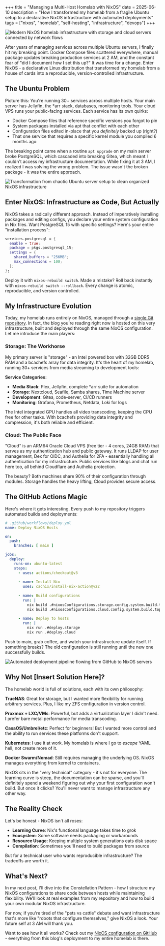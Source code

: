 +++
title = "Managing a Multi-Host Homelab with NixOS"
date = 2025-06-10
description = "How I transformed my homelab from a fragile Ubuntu setup to a declarative NixOS infrastructure with automated deployments"
tags = ["nixos", "homelab", "self-hosting", "infrastructure", "devops"]
+++

![Modern NixOS homelab infrastructure with storage and cloud servers connected by network flows](/images/nixos-homelab-hero.png)

After years of managing services across multiple Ubuntu servers, I finally hit my breaking point. Docker Compose files scattered everywhere, manual package updates breaking production services at 2 AM, and the constant fear of "did I document how I set this up?" It was time for a change. Enter NixOS - a declarative Linux distribution that transformed my homelab from a house of cards into a reproducible, version-controlled infrastructure.

## The Ubuntu Problem

Picture this: You're running 30+ services across multiple hosts. Your main server has Jellyfin, the *arr stack, databases, monitoring tools. Your cloud VPS runs your public-facing services. Each service has its own quirks:

- Docker Compose files that reference specific versions you forgot to pin
- System packages installed via apt that conflict with each other
- Configuration files edited in-place that you *definitely* backed up (right?)
- That one service that requires a specific kernel module you compiled 6 months ago

The breaking point came when a routine `apt upgrade` on my main server broke PostgreSQL, which cascaded into breaking Gitea, which meant I couldn't access my infrastructure documentation. While fixing it at 3 AM, I realized I was solving the wrong problem. The issue wasn't the broken package - it was the entire approach.

![Transformation from chaotic Ubuntu server setup to clean organized NixOS infrastructure](/images/ubuntu-to-nixos-transformation.png)

## Enter NixOS: Infrastructure as Code, But Actually

NixOS takes a radically different approach. Instead of imperatively installing packages and editing configs, you declare your entire system configuration in Nix files. Want PostgreSQL 15 with specific settings? Here's your entire "installation process":

```nix
services.postgresql = {
  enable = true;
  package = pkgs.postgresql_15;
  settings = {
    shared_buffers = "256MB";
    max_connections = 100;
  };
};
```

Deploy it with `nixos-rebuild switch`. Made a mistake? Roll back instantly with `nixos-rebuild switch --rollback`. Every change is atomic, reproducible, and version controlled.

## My Infrastructure Evolution

Today, my homelab runs entirely on NixOS, managed through a [single Git repository](https://github.com/arsfeld/nixos). In fact, the blog you're reading right now is hosted on this very infrastructure, built and deployed through the same NixOS configuration. Let me introduce the main players:

### Storage: The Workhorse

My primary server is "storage" - an Intel powered box with 32GB DDR5 RAM and a bcachefs array for data integrity. It's the heart of my homelab, running 30+ services from media streaming to development tools:

**Service Categories:**
- **Media Stack**: Plex, Jellyfin, complete *arr suite for automation
- **Storage**: Nextcloud, Seafile, Samba shares, Time Machine server
- **Development**: Gitea, code-server, CI/CD runners
- **Monitoring**: Grafana, Prometheus, Netdata, Loki for logs

The Intel integrated GPU handles all video transcoding, keeping the CPU free for other tasks. With bcachefs providing data integrity and compression, it's both reliable and efficient.

### Cloud: The Public Face

"Cloud" is an ARM64 Oracle Cloud VPS (free tier - 4 cores, 24GB RAM) that serves as my authentication hub and public gateway. It runs LLDAP for user management, Dex for OIDC, and Authelia for 2FA - essentially handling all authentication for my infrastructure. Public services like blogs and chat run here too, all behind Cloudflare and Authelia protection.

The beauty? Both machines share 90% of their configuration through modules. Storage handles the heavy lifting, Cloud provides secure access.

## The GitHub Actions Magic

Here's where it gets interesting. Every push to my repository triggers automated builds and deployments:

```yaml
# .github/workflows/deploy.yml
name: Deploy NixOS Hosts

on:
  push:
    branches: [ main ]

jobs:
  deploy:
    runs-on: ubuntu-latest
    steps:
      - uses: actions/checkout@v3
      
      - name: Install Nix
        uses: cachix/install-nix-action@v22
        
      - name: Build configurations
        run: |
          nix build .#nixosConfigurations.storage.config.system.build.toplevel
          nix build .#nixosConfigurations.cloud.config.system.build.toplevel
          
      - name: Deploy to hosts
        run: |
          nix run .#deploy.storage
          nix run .#deploy.cloud
```

Push to main, grab coffee, and watch your infrastructure update itself. If something breaks? The old configuration is still running until the new one successfully builds.

![Automated deployment pipeline flowing from GitHub to NixOS servers](/images/nixos-github-actions.png)

## Why Not [Insert Solution Here]?

The homelab world is full of solutions, each with its own philosophy:

**TrueNAS**: Great for storage, but I wanted more flexibility for running arbitrary services. Plus, I like my ZFS configuration in version control.

**Proxmox + LXC/VMs**: Powerful, but adds a virtualization layer I didn't need. I prefer bare metal performance for media transcoding.

**CasaOS/Umbrel/etc**: Perfect for beginners! But I wanted more control and the ability to run services these platforms don't support.

**Kubernetes**: I use it at work. My homelab is where I go to *escape* YAML hell, not create more of it.

**Docker Swarm/Nomad**: Still requires managing the underlying OS. NixOS manages everything from kernel to containers.

NixOS sits in the "very technical" category - it's not for everyone. The learning curve is steep, the documentation can be sparse, and you'll definitely spend a weekend figuring out why your first configuration won't build. But once it clicks? You'll never want to manage infrastructure any other way.

## The Reality Check

Let's be honest - NixOS isn't all roses:

- **Learning Curve**: Nix's functional language takes time to grok
- **Ecosystem**: Some software needs packaging or workarounds
- **Resource Usage**: Keeping multiple system generations eats disk space
- **Compilation**: Sometimes you'll need to build packages from source

But for a technical user who wants reproducible infrastructure? The tradeoffs are worth it.

## What's Next?

In my next post, I'll dive into the Constellation Pattern - how I structure my NixOS configurations to share code between hosts while maintaining flexibility. We'll look at real examples from my repository and how to build your own modular NixOS infrastructure.

For now, if you're tired of the "pets vs cattle" debate and want infrastructure that's more like "robots that configure themselves," give NixOS a look. Your future self at 3 AM will thank you.

Want to see how it all works? Check out my [NixOS configuration on GitHub](https://github.com/arsfeld/nixos) - everything from this blog's deployment to my entire homelab is there.